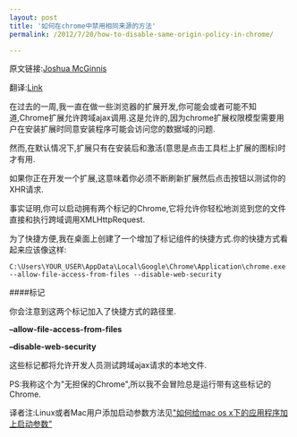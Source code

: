 ```yaml
---
layout: post
title: '如何在chrome中禁用相同来源的方法'
permalink: /2012/7/20/how-to-disable-same-origin-policy-in-chrome/

---
```


原文链接:[Joshua McGinnis](http://joshuamcginnis.com/2011/02/28/how-to-disable-same-origin-policy-in-chrome/)

翻译:[Link](http://tachikoma.me/about)

在过去的一周,我一直在做一些浏览器的扩展开发,你可能会或者可能不知道,Chrome扩展允许跨域ajax调用.这是允许的,因为chrome扩展权限模型需要用户在安装扩展时同意安装程序可能会访问您的数据域的问题.

然而,在默认情况下,扩展只有在安装后和激活(意思是点击工具栏上扩展的图标)时才有用.

如果你正在开发一个扩展,这意味着你必须不断刷新扩展然后点击按钮以测试你的XHR请求.

事实证明,你可以启动拥有两个标记的Chrome,它将允许你轻松地浏览到您的文件直接和执行跨域调用XMLHttpRequest.

为了快捷方便,我在桌面上创建了一个增加了标记组件的快捷方式.你的快捷方式看起来应该像这样:

	C:\Users\YOUR_USER\AppData\Local\Google\Chrome\Application\chrome.exe 
	--allow-file-access-from-files --disable-web-security
	
####标记

你会注意到这两个标记加入了快捷方式的路径里.

**–allow-file-access-from-files**

**–disable-web-security**

这些标记都将允许开发人员测试跨域ajax请求的本地文件.

PS:我称这个为"无担保的Chrome",所以我不会冒险总是运行带有这些标记的Chrome.

译者注:Linux或者Mac用户添加启动参数方法见["如何给mac os x下的应用程序加上启动参数"](http://www.xuanyu.net/2011/11/%E5%A6%82%E4%BD%95%E7%BB%99mac-os-x%E4%B8%8B%E7%9A%84%E5%BA%94%E7%94%A8%E7%A8%8B%E5%BA%8F%E5%8A%A0%E4%B8%8A%E5%90%AF%E5%8A%A8%E5%8F%82%E6%95%B0.html)